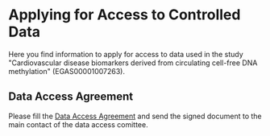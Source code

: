 # Applying for Access to Controlled Data

Here you find information to apply for access to data used in the study "Cardiovascular disease biomarkers derived from circulating cell-free DNA methylation" (EGAS00001007263). 

## Data Access Agreement

Please fill the [Data Access Agreement](ccfDNA_ACSS/DAA_v1.0.docx) and send the signed document to the main contact of the data access comittee. 
